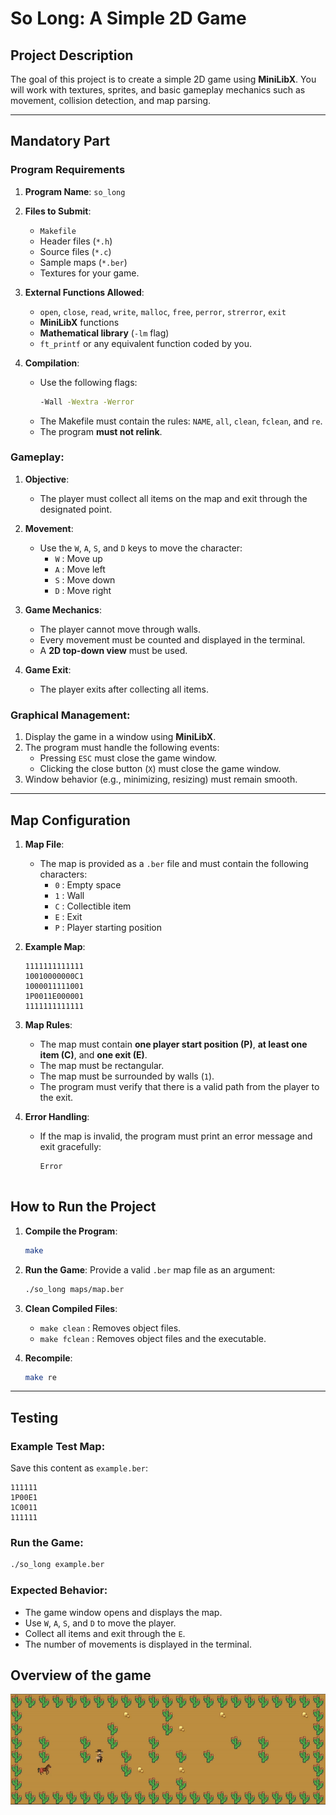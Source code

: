 # **So Long: A Simple 2D Game**

## **Project Description**
The goal of this project is to create a simple 2D game using **MiniLibX**. You will work with textures, sprites, and basic gameplay mechanics such as movement, collision detection, and map parsing.

---

## **Mandatory Part**

### **Program Requirements**
1. **Program Name**: `so_long`
2. **Files to Submit**:
   - `Makefile`  
   - Header files (`*.h`)  
   - Source files (`*.c`)  
   - Sample maps (`*.ber`)  
   - Textures for your game.

3. **External Functions Allowed**:
   - `open`, `close`, `read`, `write`, `malloc`, `free`, `perror`, `strerror`, `exit`  
   - **MiniLibX** functions  
   - **Mathematical library** (`-lm` flag)  
   - `ft_printf` or any equivalent function coded by you.

4. **Compilation**:
   - Use the following flags:
     ```bash
     -Wall -Wextra -Werror
     ```
   - The Makefile must contain the rules: `NAME`, `all`, `clean`, `fclean`, and `re`.  
   - The program **must not relink**.

### **Gameplay**:
1. **Objective**:
   - The player must collect all items on the map and exit through the designated point.

2. **Movement**:
   - Use the `W`, `A`, `S`, and `D` keys to move the character:  
     - `W` : Move up  
     - `A` : Move left  
     - `S` : Move down  
     - `D` : Move right  

3. **Game Mechanics**:
   - The player cannot move through walls.  
   - Every movement must be counted and displayed in the terminal.  
   - A **2D top-down view** must be used.

4. **Game Exit**:
   - The player exits after collecting all items.

### **Graphical Management**:
1. Display the game in a window using **MiniLibX**.
2. The program must handle the following events:
   - Pressing `ESC` must close the game window.  
   - Clicking the close button (`X`) must close the game window.  
3. Window behavior (e.g., minimizing, resizing) must remain smooth.

---

## **Map Configuration**

1. **Map File**:
   - The map is provided as a `.ber` file and must contain the following characters:
     - `0` : Empty space  
     - `1` : Wall  
     - `C` : Collectible item  
     - `E` : Exit  
     - `P` : Player starting position  

2. **Example Map**:
   ```
   1111111111111
   10010000000C1
   1000011111001
   1P0011E000001
   1111111111111
   ```

3. **Map Rules**:
   - The map must contain **one player start position (P)**, **at least one item (C)**, and **one exit (E)**.  
   - The map must be rectangular.  
   - The map must be surrounded by walls (`1`).  
   - The program must verify that there is a valid path from the player to the exit.

4. **Error Handling**:
   - If the map is invalid, the program must print an error message and exit gracefully:
     ```
     Error


## **How to Run the Project**

1. **Compile the Program**:
   ```bash
   make
   ```

2. **Run the Game**:
   Provide a valid `.ber` map file as an argument:
   ```bash
   ./so_long maps/map.ber
   ```

3. **Clean Compiled Files**:
   - `make clean` : Removes object files.  
   - `make fclean` : Removes object files and the executable.  

4. **Recompile**:
   ```bash
   make re
   ```

---

## **Testing**

### **Example Test Map**:
Save this content as `example.ber`:
```
111111
1P00E1
1C0011
111111
```

### **Run the Game**:
```bash
./so_long example.ber
```

### **Expected Behavior**:
- The game window opens and displays the map.  
- Use `W`, `A`, `S`, and `D` to move the player.  
- Collect all items and exit through the `E`.  
- The number of movements is displayed in the terminal.  

## **Overview of the game**

<div align="center">
  <img src="./Divers/so_long.gif" alt="Project Demo">
</div>